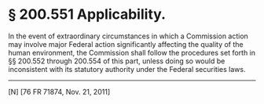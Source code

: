 # § 200.551   Applicability.

In the event of extraordinary circumstances in which a Commission action may involve major Federal action significantly affecting the quality of the human environment, the Commission shall follow the procedures set forth in §§ 200.552 through 200.554 of this part, unless doing so would be inconsistent with its statutory authority under the Federal securities laws.



---

[N] [76 FR 71874, Nov. 21, 2011]




